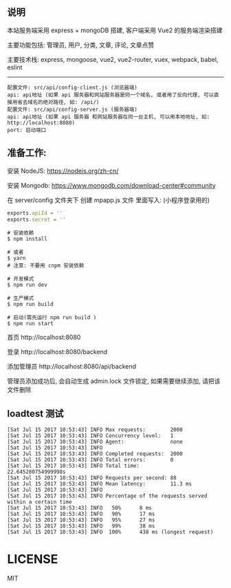 ## 说明

本站服务端采用 express + mongoDB 搭建, 客户端采用 Vue2 的服务端渲染搭建

主要功能包括: 管理员, 用户, 分类, 文章, 评论, 文章点赞

主要技术栈: express, mongoose, vue2, vue2-router, vuex, webpack, babel, eslint

---

```
配置文件: src/api/config-client.js (浏览器端)
api: api地址 (如果 api 服务器和网站服务器是同一个域名, 或者用了反向代理, 可以直接用省去域名的绝对路径, 如: /api/)
配置文件: src/api/config-server.js (服务器端)
api: api地址 (如果 api 服务器 和网站服务器在同一台主机, 可以用本地地址, 如: http://localhost:8080)
port: 启动端口
```

## 准备工作:

安装 NodeJS:
https://nodejs.org/zh-cn/

安装 Mongodb:
https://www.mongodb.com/download-center#community

在 server/config 文件夹下 创建 mpapp.js 文件
里面写入: (小程序登录用的)

```javascript
exports.apiId = ''
exports.secret = ''
```

```shell
# 安装依赖
$ npm install

# 或者
$ yarn
# 注意: 不要用 cnpm 安装依赖

# 开发模式
$ npm run dev

# 生产模式
$ npm run build

# 启动(需先运行 npm run build )
$ npm run start
```

首页
http://localhost:8080

登录
http://localhost:8080/backend

添加管理员
http://localhost:8080/api/backend

管理员添加成功后, 会自动生成 admin.lock 文件锁定, 如果需要继续添加, 请把该文件删除

## loadtest 测试

```
[Sat Jul 15 2017 10:53:43] INFO Max requests:        2000
[Sat Jul 15 2017 10:53:43] INFO Concurrency level:   1
[Sat Jul 15 2017 10:53:43] INFO Agent:               none
[Sat Jul 15 2017 10:53:43] INFO
[Sat Jul 15 2017 10:53:43] INFO Completed requests:  2000
[Sat Jul 15 2017 10:53:43] INFO Total errors:        0
[Sat Jul 15 2017 10:53:43] INFO Total time:          22.645280754999998s
[Sat Jul 15 2017 10:53:43] INFO Requests per second: 88
[Sat Jul 15 2017 10:53:43] INFO Mean latency:        11.3 ms
[Sat Jul 15 2017 10:53:43] INFO
[Sat Jul 15 2017 10:53:43] INFO Percentage of the requests served within a certain time
[Sat Jul 15 2017 10:53:43] INFO   50%      8 ms
[Sat Jul 15 2017 10:53:43] INFO   90%      17 ms
[Sat Jul 15 2017 10:53:43] INFO   95%      27 ms
[Sat Jul 15 2017 10:53:43] INFO   99%      38 ms
[Sat Jul 15 2017 10:53:43] INFO  100%      438 ms (longest request)
```

# LICENSE

MIT
